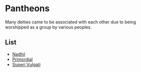 # Pantheons

Many deities came to be associated with each other due to being worshipped as a group by various peoples.

## List

- [Nadhil](nadhil/introduction.md)
- [Primordial](primordial/introduction.md)
- [Superi Vulgati](superi-vulgati/introduction.md)